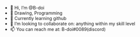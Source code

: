 - 👋 Hi, I’m @B-doi
- 👀 Drawing, Programming
- 🌱 Currently learning github
- 💞️ I’m looking to collaborate on: anything within my skill level 
- 📫 You can reach me at: B-doi#0089(discord)

<!---
B-doi/B-doi is a ✨ special ✨ repository because its `README.md` (this file) appears on your GitHub profile.
You can click the Preview link to take a look at your changes.
--->
